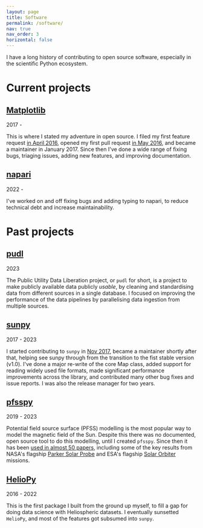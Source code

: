 ```yaml
---
layout: page
title: Software
permalink: /software/
nav: true
nav_order: 3
horizontal: false
---
```

I have a long history of contributing to open source software, especially in the scientific Python ecosystem.

# Current projects

## [Matplotlib](https://matplotlib.org/)
2017 -

This is where I stated my adventure in open source.
I filed my first feature request [in April 2016](https://github.com/matplotlib/matplotlib/issues/6272), opened my first pull request [in May 2016](https://github.com/matplotlib/matplotlib/pull/6369), and became a maintainer in January 2017.
Since then I've done a wide range of fixing bugs, triaging issues, adding new features, and improving documentation.

## [napari](https://napari.org/stable/)
2022 -

I've worked on and off fixing bugs and adding typing to napari, to reduce technical debt and increase maintainability.

# Past projects

## [pudl](https://catalyst.coop/pudl/)
2023

The Public Utility Data Liberation project, or `pudl` for short, is a project to make publicly available data publicly *usable*, by cleaning and standardising data from different sources in a single database.
I focused on improving the performance of the data pipelines by parallelising data ingestion from multiple sources.

## [sunpy](https://sunpy.org/)
2017 - 2023

I started contributing to `sunpy` in [Nov 2017](https://github.com/sunpy/sunpy/pull/2289), became a maintainer shortly after that, helping see sunpy through from the transition to the fist stable version (v1.0).
I've done a major re-write of the core Map class, added support for reading widely used file formats, made significant performance improvements across the library, and contributed many other bug fixes and issue reports.
I was also the release manager for two years.

## [pfsspy](https://pfsspy.readthedocs.io/en/stable/)
2019 - 2023

Potential field source surface (PFSS) modelling is the most popular way to model the magnetic field of the Sun.
Despite this there was no documented, open source tool to do this modelling, until I created `pfsspy`.
Since then it has been [used in almost 50 papers](https://ui.adsabs.harvard.edu/user/libraries/hfLAIo9DQw6yuNlLkn40GQ), including some of the key results from NASA's flagship [Parker Solar Probe](https://science.nasa.gov/mission/parker-solar-probe/) and ESA's flagship [Solar Orbiter](https://www.esa.int/Science_Exploration/Space_Science/Solar_Orbiter) missions.

## [HelioPy](https://github.com/heliopython/heliopy)
2016 - 2022

This is the first package I built from the ground up myself, to fill a gap for  doing data science with Heliospheric datasets.
I eventually sunsetted `HelioPy`, and most of the features got subsumed into `sunpy`.
